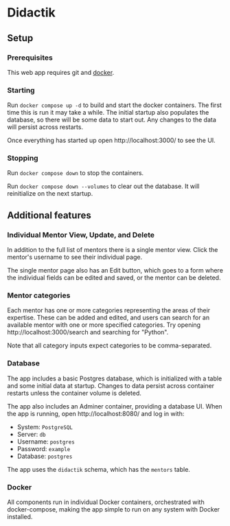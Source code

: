 # Didactik

## Setup

### Prerequisites

This web app requires git and [docker](https://docs.docker.com/engine/install/).

### Starting

Run `docker compose up -d` to build and start the docker containers. The first time this is run it may take a while. The initial startup also populates the database, so there will be some data to start out. Any changes to the data will persist across restarts.

Once everything has started up open http://localhost:3000/ to see the UI.

### Stopping

Run `docker compose down` to stop the containers.

Run `docker compose down --volumes` to clear out the database. It will reinitialize on the next startup.

## Additional features

### Individual Mentor View, Update, and Delete
In addition to the full list of mentors there is a single mentor view. Click the mentor's username to see their individual page.

The single mentor page also has an Edit button, which goes to a form where the individual fields can be edited and saved, or the mentor can be deleted.

### Mentor categories

Each mentor has one or more categories representing the areas of their expertise. These can be added and edited, and users can search for an available mentor with one or more specified categories. Try opening http://localhost:3000/search and searching for "Python".

Note that all category inputs expect categories to be comma-separated.

### Database

The app includes a basic Postgres database, which is initialized with a table and some initial data at startup. Changes to data persist across container restarts unless the container volume is deleted.

The app also includes an Adminer container, providing a database UI. When the app is running, open http://localhost:8080/ and log in with:

- System: `PostgreSQL`
- Server: `db`
- Username: `postgres`
- Password: `example`
- Database: `postgres`

The app uses the `didactik` schema, which has the `mentors` table.

### Docker

All components run in individual Docker containers, orchestrated with docker-compose, making the app simple to run on any system with Docker installed.
